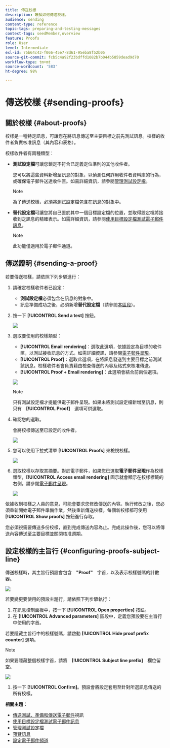 ```yaml
---
title: 傳送校樣
description: 瞭解如何傳送校樣。
audience: sending
content-type: reference
topic-tags: preparing-and-testing-messages
context-tags: seedMember,overview
feature: Proofs
role: User
level: Intermediate
exl-id: 75b64c43-f066-45e7-8d61-95eba8f52b05
source-git-commit: fcb5c4a92f23bdffd1082b7b044b5859dead9d70
workflow-type: tm+mt
source-wordcount: '583'
ht-degree: 98%

---
```


# 傳送校樣 {#sending-proofs}

## 關於校樣 {#about-proofs}

校樣是一種特定訊息，可讓您在將訊息傳送至主要目標之前先測試訊息。校樣的收件者負責核准訊息（其內容和表格）。

校樣收件者有兩種類型：

* **測試設定檔**&#x200B;可讓您鎖定不符合已定義定位準則的其他收件者。

  您可以將這些資料新增至訊息的對象，以偵測任何詐用收件者資料庫的行為，或確保電子郵件送達收件匣。如需詳細資訊，請參閱[管理測試設定檔](../../audiences/using/managing-test-profiles.md)。

  >[!NOTE]
  >
  >為了傳送校樣，必須將測試設定檔包含在訊息的對象中。

* **替代設定檔**&#x200B;可讓您將自己置於其中一個目標設定檔的位置，並取得設定檔將接收到之訊息的精確表示。如需詳細資訊，請參閱[使用目標設定檔測試電子郵件訊息](../../sending/using/testing-messages-using-target.md)。

  >[!NOTE]
  >
  >此功能僅適用於電子郵件通道。

## 傳送證明 {#sending-a-proof}

若要傳送校樣，請依照下列步驟進行：

1. 請確定校樣收件者已設定：
   * **測試設定檔**&#x200B;必須包含在訊息的對象中。
   * 訊息準備成功之後，必須新增&#x200B;**替代設定檔**（請參閱[本區段](../../sending/using/testing-messages-using-target.md)）。

1. 按一下 **[!UICONTROL Send a test]** 按鈕。

   ![](assets/bat_select.png)

1. 選取要使用的校樣類型：

   * **[!UICONTROL Email rendering]**：選取此選項，依據設定為目標的收件匣，以測試接收訊息的方式。如需詳細資訊，請參閱[電子郵件呈現](../../sending/using/email-rendering.md)。
   * **[!UICONTROL Proof]**：選取此選項，在將訊息發送到主要目標之前測試該訊息。校樣收件者會負責藉由檢查傳送的內容及格式來核准傳送。
   * **[!UICONTROL Proof + Email rendering]**：此選項會結合前兩個選項。

   ![](assets/bat_select1.png)

   >[!NOTE]
   >
   >只有測試設定檔才提能供電子郵件呈現。如果未將測試設定檔新增至訊息，則只有　**[!UICONTROL Proof]**　選項可供選取。

1. 確認您的選取。

   會將校樣傳送至已設定的收件者。

   ![](assets/bat_select2.png)

1. 您可以使用下拉式清單 **[!UICONTROL Proofs]** 來檢視校樣。

   ![](assets/bat_view.png)

1. 選取校樣以存取其摘要。對於電子郵件，如果您已選取&#x200B;**電子郵件呈現**&#x200B;作為校樣類型，**[!UICONTROL Access email rendering]** 圖示就會顯示在校樣標籤的右側。請參閱[電子郵件呈現](../../sending/using/email-rendering.md)。

   ![](assets/bat_view2.png)

依據收到校樣之人員的意見，可能會要求您修改傳送的內容。執行修改之後，您必須重新開始電子郵件準備作業，然後重新傳送校樣。每個新校樣都可使用 **[!UICONTROL Show proofs]** 按鈕進行存取。

您必須視需要傳送多份校樣，直到完成傳送內容為止。完成此操作後，您可以將傳送內容傳送至主要目標並關閉核准週期。

## 設定校樣的主旨行 {#configuring-proofs-subject-line}

傳送校樣時，其主旨行預設會包含　**&quot;Proof&quot;**　字首，以及表示校樣號碼的計數器。

![](assets/proof-prefix.png)

若要變更要使用的預設主題行，請依照下列步驟執行：

1. 在訊息控制面板中，按一下 **[!UICONTROL Open properties]** 按鈕。
1. 在 **[!UICONTROL Advanced parameters]** 區段中，定義您預設要在主旨行中使用的字首。

若要隱藏主旨行中的校樣號碼，請啟動 **[!UICONTROL Hide proof prefix counter]** 選項。

>[!NOTE]
>
>如果要隱藏整個校樣字首，請將　**[!UICONTROL Subject line prefix]**　欄位留空。

![](assets/proof-prefix-configuration.png)

1. 按一下 **[!UICONTROL Confirm]**。預設會將設定套用至針對所選訊息傳送的所有校樣。

**相關主題：**

* [傳送測試、準備和傳送電子郵件](../../sending/using/get-started-sending-messages.md#video)視訊
* [使用目標設定檔測試電子郵件訊息](../../sending/using/testing-messages-using-target.md)
* [管理測試設定檔](../../audiences/using/managing-test-profiles.md)
* [預覽訊息](../../sending/using/previewing-messages.md)
* [設定電子郵件頻道](../../administration/using/configuring-email-channel.md)
